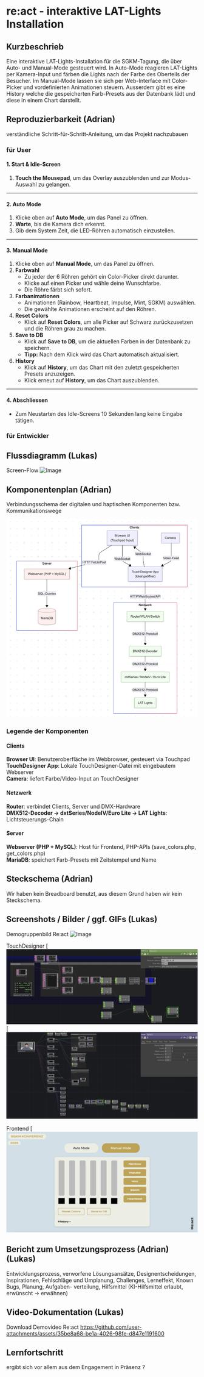 # re:act - interaktive LAT-Lights Installation

## Kurzbeschrieb

Eine interaktive LAT-Lights-Installation für die SGKM-Tagung, die über Auto- und Manual-Mode gesteuert wird. In Auto-Mode reagieren LAT-Lights per Kamera-Input und färben die Lights nach der Farbe des Oberteils der Besucher. Im Manual-Mode lassen sie sich per Web-Interface mit Color-Picker und vordefinierten Animationen steuern. Ausserdem gibt es eine History welche die gespeicherten Farb-Presets aus der Datenbank lädt und diese in einem Chart darstellt.

## Reproduzierbarkeit (Adrian)

verständliche Schritt-für-Schritt-Anleitung, um  das Projekt nachzubauen

### für User

#### 1. Start & Idle-Screen
1. **Touch the Mousepad**, um das Overlay auszublenden und zur Modus-Auswahl zu gelangen.

---

#### 2. Auto Mode  
1. Klicke oben auf **Auto Mode**, um das Panel zu öffnen.  
2. **Warte**, bis die Kamera dich erkennt.
4. Gib dem System Zeit, die LED-Röhren automatisch einzustellen.

---

#### 3. Manual Mode  
1. Klicke oben auf **Manual Mode**, um das Panel zu öffnen.  
2. **Farbwahl**  
   - Zu jeder der 6 Röhren gehört ein Color-Picker direkt darunter.  
   - Klicke auf einen Picker und wähle deine Wunschfarbe.  
   - Die Röhre färbt sich sofort.
3. **Farbanimationen**
   - Animationen (Rainbow, Heartbeat, Impulse, Mint, SGKM) auswählen.
   - Die gewählte Animationen erscheint auf den Röhren.
4. **Reset Colors**  
   - Klick auf **Reset Colors**, um alle Picker auf Schwarz zurück­zusetzen und die Röhren grau zu machen.  
5. **Save to DB**  
   - Klick auf **Save to DB**, um die aktuellen Farben in der Datenbank zu speichern.  
   - **Tipp:** Nach dem Klick wird das Chart automatisch aktualisiert.  
6. **History**  
   - Klick auf **History**, um das Chart mit den zuletzt gespeicherten Presets anzuzeigen.
   - Klick erneut auf **History**, um das Chart auszublenden.  

---

#### 4. Abschliessen
- Zum Neustarten des Idle-Screens 10 Sekunden lang keine Eingabe tätigen.


### für Entwickler

## Flussdiagramm (Lukas)

Screen-Flow
<img width="927" alt="Image" src="https://github.com/user-attachments/assets/5cbfb2a4-f3b5-4c08-aee6-6ad892fe5d22" />

## Komponentenplan (Adrian)

Verbindungsschema der digitalen und haptischen Komponenten bzw. Kommunikationswege

![Image](https://github.com/adrianjanka/re-act/blob/main/Dokumentation/komponentenplan.png)

### Legende der Komponenten

#### Clients
**Browser UI**: Benutzeroberfläche im Webbrowser, gesteuert via Touchpad<br>
**TouchDesigner App**: Lokale TouchDesigner-Datei mit eingebautem Webserver<br>
**Camera**: liefert Farbe/Video-Input an TouchDesigner

#### Netzwerk
**Router**: verbindet Clients, Server und DMX-Hardware<br>
**DMX512-Decoder → dxtSeries/NodeIV/Euro Lite → LAT Lights**: Lichtsteuerungs-Chain

#### Server
**Webserver (PHP + MySQL)**: Host für Frontend, PHP-APIs (save_colors.php, get_colors.php)<br>
**MariaDB**: speichert Farb-Presets mit Zeitstempel und Name


## Steckschema (Adrian)

Wir haben kein Breadboard benutzt, aus diesem Grund haben wir kein Steckschema.

## Screenshots / Bilder / ggf. GIFs (Lukas)

Demogruppenbild Re:act
![Image](https://github.com/user-attachments/assets/191ad0cc-ac8f-4a8d-87e6-286e4f79e11f)

TouchDesigner
[![Image](https://github.com/adrianjanka/re-act/blob/main/Dokumentation/TouchDesigner_1)
[![Image](https://github.com/adrianjanka/re-act/blob/main/Dokumentation/TouchDesigner_2)

Frontend
[![Image](https://github.com/adrianjanka/re-act/blob/main/Dokumentation/Screenshot_Frontend.png)

## Bericht zum Umsetzungsprozess (Adrian) (Lukas)

Entwicklungsprozess, verworfene Lösungsansätze, Designentscheidungen, Inspirationen, Fehlschläge und Umplanung, Challenges, Lerneffekt, Known Bugs, Planung, Aufgaben- verteilung, Hilfsmittel (KI-Hilfsmittel erlaubt, erwünscht -> erwähnen)


## Video-Dokumentation (Lukas)
Download Demovideo Re:act
https://github.com/user-attachments/assets/35be8a68-be1a-4026-98fe-d847e1191600


## Lernfortschritt

 ergibt sich vor allem aus dem Engagement in Präsenz ?
